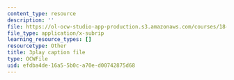 ```yaml
---
content_type: resource
description: ''
file: https://ol-ocw-studio-app-production.s3.amazonaws.com/courses/18-01sc-single-variable-calculus-fall-2010/efdba4de16a55b0ca70ed00742875d68_BGE3wb7H2PA.vtt
file_type: application/x-subrip
learning_resource_types: []
resourcetype: Other
title: 3play caption file
type: OCWFile
uid: efdba4de-16a5-5b0c-a70e-d00742875d68
---
```

